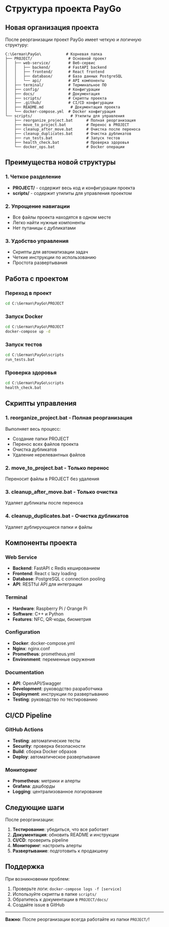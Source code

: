 # Структура проекта PayGo

## Новая организация проекта

После реорганизации проект PayGo имеет четкую и логичную структуру:

```
C:\German\PayGo\           # Корневая папка
├── PROJECT/                # Основной проект
│   ├── web-service/        # Веб-сервис
│   │   ├── backend/        # FastAPI backend
│   │   ├── frontend/       # React frontend
│   │   ├── database/       # База данных PostgreSQL
│   │   └── api/            # API компоненты
│   ├── terminal/           # Терминальное ПО
│   ├── config/             # Конфигурации
│   ├── docs/               # Документация
│   ├── scripts/            # Скрипты проекта
│   ├── .github/            # CI/CD конфигурации
│   ├── README.md            # Документация проекта
│   └── docker-compose.yml  # Docker конфигурация
└── scripts/                 # Утилиты для управления
    ├── reorganize_project.bat      # Полная реорганизация
    ├── move_to_project.bat         # Перенос в PROJECT
    ├── cleanup_after_move.bat      # Очистка после переноса
    ├── cleanup_duplicates.bat      # Очистка дубликатов
    ├── run_tests.bat               # Запуск тестов
    ├── health_check.bat            # Проверка здоровья
    └── docker_ops.bat              # Docker операции
```

## Преимущества новой структуры

### 1. **Четкое разделение**
- **PROJECT/** - содержит весь код и конфигурации проекта
- **scripts/** - содержит утилиты для управления проектом

### 2. **Упрощение навигации**
- Все файлы проекта находятся в одном месте
- Легко найти нужные компоненты
- Нет путаницы с дубликатами

### 3. **Удобство управления**
- Скрипты для автоматизации задач
- Четкие инструкции по использованию
- Простота развертывания

## Работа с проектом

### Переход в проект
```cmd
cd C:\German\PayGo\PROJECT
```

### Запуск Docker
```cmd
cd C:\German\PayGo\PROJECT
docker-compose up -d
```

### Запуск тестов
```cmd
cd C:\German\PayGo\scripts
run_tests.bat
```

### Проверка здоровья
```cmd
cd C:\German\PayGo\scripts
health_check.bat
```

## Скрипты управления

### 1. **reorganize_project.bat** - Полная реорганизация
Выполняет весь процесс:
- Создание папки PROJECT
- Перенос всех файлов проекта
- Очистка дубликатов
- Удаление нерелевантных файлов

### 2. **move_to_project.bat** - Только перенос
Переносит файлы в PROJECT без удаления

### 3. **cleanup_after_move.bat** - Только очистка
Удаляет дубликаты после переноса

### 4. **cleanup_duplicates.bat** - Очистка дубликатов
Удаляет дублирующиеся папки и файлы

## Компоненты проекта

### Web Service
- **Backend**: FastAPI с Redis кешированием
- **Frontend**: React с lazy loading
- **Database**: PostgreSQL с connection pooling
- **API**: RESTful API для интеграции

### Terminal
- **Hardware**: Raspberry Pi / Orange Pi
- **Software**: C++ и Python
- **Features**: NFC, QR-коды, биометрия

### Configuration
- **Docker**: docker-compose.yml
- **Nginx**: nginx.conf
- **Prometheus**: prometheus.yml
- **Environment**: переменные окружения

### Documentation
- **API**: OpenAPI/Swagger
- **Development**: руководство разработчика
- **Deployment**: инструкции по развертыванию
- **Testing**: руководство по тестированию

## CI/CD Pipeline

### GitHub Actions
- **Testing**: автоматические тесты
- **Security**: проверка безопасности
- **Build**: сборка Docker образов
- **Deploy**: автоматическое развертывание

### Мониторинг
- **Prometheus**: метрики и алерты
- **Grafana**: дашборды
- **Logging**: централизованное логирование

## Следующие шаги

После реорганизации:

1. **Тестирование**: убедиться, что все работает
2. **Документация**: обновить README и инструкции
3. **CI/CD**: проверить pipeline
4. **Мониторинг**: настроить алерты
5. **Развертывание**: подготовить к продакшену

## Поддержка

При возникновении проблем:
1. Проверьте логи: `docker-compose logs -f [service]`
2. Используйте скрипты в папке `scripts/`
3. Обратитесь к документации в `PROJECT/docs/`
4. Создайте issue в GitHub

---

**Важно**: После реорганизации всегда работайте из папки `PROJECT/`!
